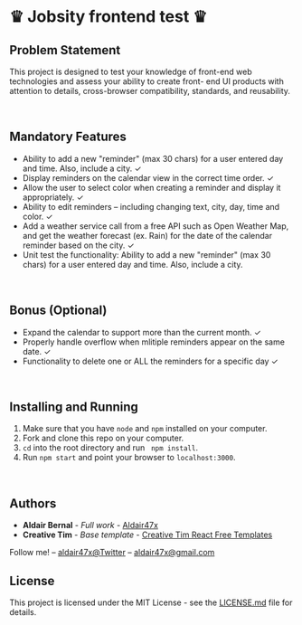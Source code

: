 <h1>♛ Jobsity frontend test ♛ </h1>

<h2>Problem Statement</h2>

<p>
This project is designed to test your knowledge of front-end web technologies and assess your
ability to create front- end UI products with attention to details, cross-browser compatibility,
standards, and reusability.
</p>

<br>

<h2>Mandatory Features</h2>
<ul>

<li>
Ability to add a new "reminder" (max 30 chars) for a user entered day and time. Also,
include a city. ✓
</li>

<li>
Display reminders on the calendar view in the correct time order. ✓
</li>

<li>
Allow the user to select color when creating a reminder and display it appropriately. ✓
</li>

<li>
Ability to edit reminders – including changing text, city, day, time and color. ✓
</li>

<li>
Add a weather service call from a free API such as Open Weather Map, and get the
weather forecast (ex. Rain) for the date of the calendar reminder based on the city. ✓
</li>

<li>
Unit test the functionality: Ability to add a new "reminder" (max 30 chars) for a user
entered day and time. Also, include a city.
</li>


</ul>

<br>

<h2>Bonus (Optional)</h2>
<ul>

<li>
Expand the calendar to support more than the current month. ✓
</li>

<li>
Properly handle overflow when mlitiple reminders appear on the same date. ✓
</li>

<li>
Functionality to delete one or ALL the reminders for a specific day ✓
</li>


</ul>

<br>

## Installing and Running

1. Make sure that you have `node` and `npm` installed on your computer.
2. Fork and clone this repo on your computer.
3. `cd` into the root directory and run ` npm install`.
4. Run `npm start` and point your browser to `localhost:3000`.


<br>

## Authors

* **Aldair Bernal** - *Full work* - [Aldair47x](https://github.com/Aldair47x)
* **Creative Tim** - *Base template* - [Creative Tim React Free Templates](https://www.creative-tim.com/templates/react-free)

Follow me! – [aldair47x@Twitter](https://twitter.com/aldair47x) – aldair47x@gmail.com

## License

This project is licensed under the MIT License - see the [LICENSE.md](LICENSE.md) file for details.
